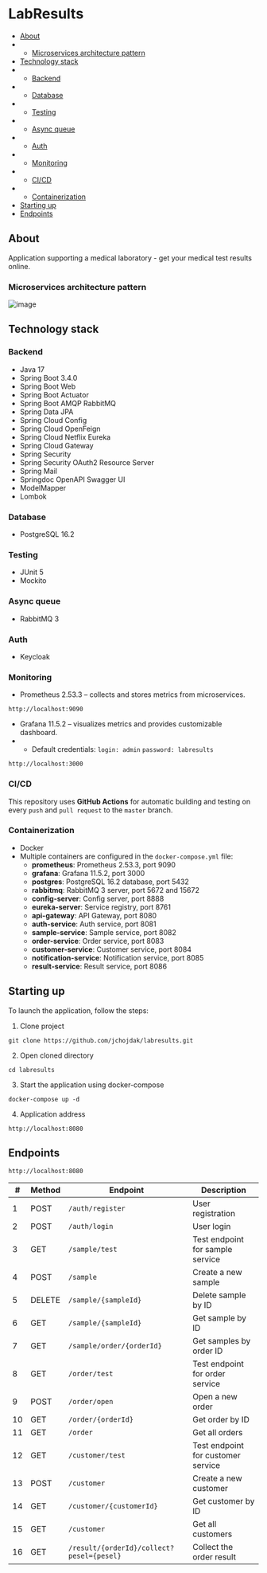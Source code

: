 # LabResults
* [About](#about)
* * [Microservices architecture pattern](#microservices-architecture-pattern)
* [Technology stack](#technology-stack)
* * [Backend](#backend)
* * [Database](#database)
* * [Testing](#testing)
* * [Async queue](#async-queue)
* * [Auth](#auth)
* * [Monitoring](#monitoring)
* * [CI/CD](#cicd)
* * [Containerization](#containerization)
* [Starting up](#starting-up)
* [Endpoints](#endpoints)

## About
Application supporting a medical laboratory - get your medical test results online.

### Microservices architecture pattern
![image](https://github.com/user-attachments/assets/a8902caf-1044-489c-a30e-5bd2487d7ba3)

## Technology stack
### Backend
* Java 17
* Spring Boot 3.4.0
* Spring Boot Web
* Spring Boot Actuator
* Spring Boot AMQP RabbitMQ
* Spring Data JPA
* Spring Cloud Config
* Spring Cloud OpenFeign
* Spring Cloud Netflix Eureka
* Spring Cloud Gateway 
* Spring Security
* Spring Security OAuth2 Resource Server
* Spring Mail
* Springdoc OpenAPI Swagger UI
* ModelMapper
* Lombok

### Database
* PostgreSQL 16.2

### Testing
* JUnit 5
* Mockito

### Async queue
* RabbitMQ 3

### Auth
* Keycloak

### Monitoring
* Prometheus 2.53.3 – collects and stores metrics from microservices.
```
http://localhost:9090
```
* Grafana 11.5.2 – visualizes metrics and provides customizable dashboard.
* * Default credentials: `login: admin` `password: labresults`
```
http://localhost:3000
```

### CI/CD
This repository uses **GitHub Actions** for automatic building and testing on every `push` and `pull request` to the `master` branch.

### Containerization
* Docker
* Multiple containers are configured in the `docker-compose.yml` file:
  - **prometheus**: Prometheus 2.53.3, port 9090
  - **grafana**: Grafana 11.5.2, port 3000
  - **postgres**: PostgreSQL 16.2 database, port 5432
  - **rabbitmq**: RabbitMQ 3 server, port 5672 and 15672
  - **config-server**: Config server, port 8888
  - **eureka-server**: Service registry, port 8761
  - **api-gateway**: API Gateway, port 8080
  - **auth-service**: Auth service, port 8081
  - **sample-service**: Sample service, port 8082
  - **order-service**: Order service, port 8083
  - **customer-service**: Customer service, port 8084
  - **notification-service**: Notification service, port 8085
  - **result-service**: Result service, port 8086

## Starting up
To launch the application, follow the steps:
1. Clone project
```
git clone https://github.com/jchojdak/labresults.git
```
2. Open cloned directory
```
cd labresults
```
3. Start the application using docker-compose
```
docker-compose up -d
```
4. Application address
```
http://localhost:8080
```

## Endpoints

```
http://localhost:8080
```

| #  | Method | Endpoint                                  | Description                        |
|----|--------|-------------------------------------------|------------------------------------|
| 1  | POST   | `/auth/register`                          | User registration                  |
| 2  | POST   | `/auth/login`                             | User login                         |
| 3  | GET    | `/sample/test`                            | Test endpoint for sample service   |
| 4  | POST   | `/sample`                                 | Create a new sample                |
| 5  | DELETE | `/sample/{sampleId}`                      | Delete sample by ID                |
| 6  | GET    | `/sample/{sampleId}`                      | Get sample by ID                   |
| 7  | GET    | `/sample/order/{orderId}`                 | Get samples by order ID            |
| 8  | GET    | `/order/test`                             | Test endpoint for order service    |
| 9  | POST   | `/order/open`                             | Open a new order                   |
| 10 | GET    | `/order/{orderId}`                        | Get order by ID                    |
| 11 | GET    | `/order`                                  | Get all orders                     |
| 12 | GET    | `/customer/test`                          | Test endpoint for customer service |
| 13 | POST   | `/customer`                               | Create a new customer              |
| 14 | GET    | `/customer/{customerId}`                  | Get customer by ID                 |
| 15 | GET    | `/customer`                               | Get all customers                  |
| 16 | GET    | `/result/{orderId}/collect?pesel={pesel}` | Collect the order result           |
